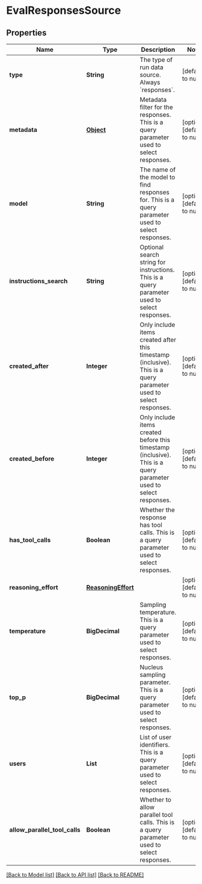 # EvalResponsesSource
## Properties

| Name | Type | Description | Notes |
|------------ | ------------- | ------------- | -------------|
| **type** | **String** | The type of run data source. Always &#x60;responses&#x60;. | [default to null] |
| **metadata** | [**Object**](.md) | Metadata filter for the responses. This is a query parameter used to select responses. | [optional] [default to null] |
| **model** | **String** | The name of the model to find responses for. This is a query parameter used to select responses. | [optional] [default to null] |
| **instructions\_search** | **String** | Optional search string for instructions. This is a query parameter used to select responses. | [optional] [default to null] |
| **created\_after** | **Integer** | Only include items created after this timestamp (inclusive). This is a query parameter used to select responses. | [optional] [default to null] |
| **created\_before** | **Integer** | Only include items created before this timestamp (inclusive). This is a query parameter used to select responses. | [optional] [default to null] |
| **has\_tool\_calls** | **Boolean** | Whether the response has tool calls. This is a query parameter used to select responses. | [optional] [default to null] |
| **reasoning\_effort** | [**ReasoningEffort**](ReasoningEffort.md) |  | [optional] [default to null] |
| **temperature** | **BigDecimal** | Sampling temperature. This is a query parameter used to select responses. | [optional] [default to null] |
| **top\_p** | **BigDecimal** | Nucleus sampling parameter. This is a query parameter used to select responses. | [optional] [default to null] |
| **users** | **List** | List of user identifiers. This is a query parameter used to select responses. | [optional] [default to null] |
| **allow\_parallel\_tool\_calls** | **Boolean** | Whether to allow parallel tool calls. This is a query parameter used to select responses. | [optional] [default to null] |

[[Back to Model list]](../README.md#documentation-for-models) [[Back to API list]](../README.md#documentation-for-api-endpoints) [[Back to README]](../README.md)

